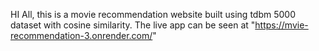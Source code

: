 HI All, this is a movie recommendation website built using tdbm 5000 dataset with cosine similarity. 
The live app can be seen at "https://mvie-recommendation-3.onrender.com/"
